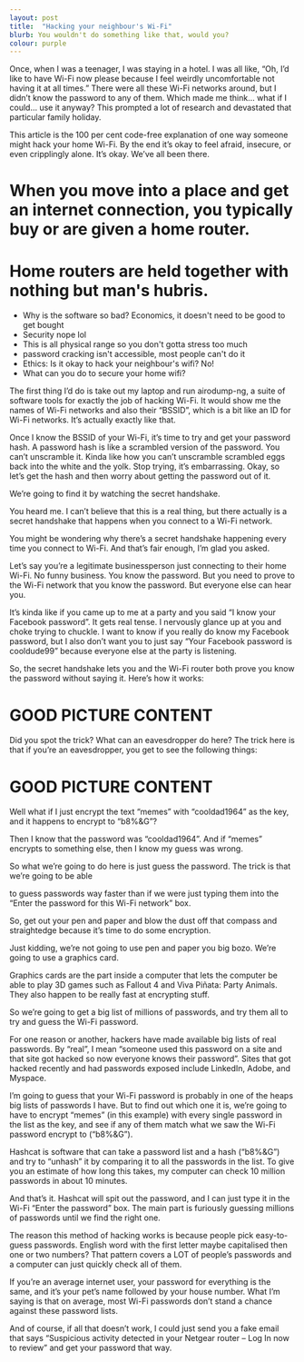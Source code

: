 ```yaml
---
layout: post
title:  "Hacking your neighbour's Wi-Fi"
blurb: You wouldn't do something like that, would you?
colour: purple
---
```


Once, when I was a teenager, I was staying in a hotel. I was all like, “Oh, I’d like to have Wi-Fi now please because I feel weirdly uncomfortable not having it at all times.” There were all these Wi-Fi networks around, but I didn’t know the password to any of them. Which made me think… what if I could… use it anyway? This prompted a lot of research and devastated that particular family holiday.

This article is the 100 per cent code-free explanation of one way someone might hack your home Wi-Fi. By the end it’s okay to feel afraid, insecure, or even cripplingly alone. It’s okay. We’ve all been there.

# When you move into a place and get an internet connection, you typically buy or are given a home router.
# Home routers are held together with nothing but man's hubris.
* Why is the software so bad? Economics, it doesn't need to be good to get bought
* Security nope lol
* This is all physical range so you don't gotta stress too much
* password cracking isn't accessible, most people can't do it
* Ethics: Is it okay to hack your neighbour's wifi? No! 
* What can you do to secure your home wifi?


The first thing I’d do is take out my laptop and run airodump-ng, a suite of software tools for exactly the job of hacking Wi-Fi. It would show me the names of Wi-Fi networks and also their “BSSID”, which is a bit like an ID for Wi-Fi networks. It’s actually exactly like that.

Once I know the BSSID of your Wi-Fi, it’s time to try and get your password hash. A password hash is like a scrambled version of the password. You can’t unscramble it. Kinda like how you can’t unscramble scrambled eggs back into the white and the yolk. Stop trying, it’s embarrassing. Okay, so let’s get the hash and then worry about getting the password out of it.

We’re going to find it by watching the secret handshake.

You heard me. I can’t believe that this is a real thing, but there actually is a secret handshake that happens when you connect to a Wi-Fi network.

You might be wondering why there’s a secret handshake happening every time you connect to Wi-Fi. And that’s fair enough, I’m glad you asked.

Let’s say you’re a legitimate businessperson just connecting to their home Wi-Fi. No funny business. You know the password. But you need to prove to the Wi-Fi network that you know the password. But everyone else can hear you.

It’s kinda like if you came up to me at a party and you said “I know your Facebook password”. It gets real tense. I nervously glance up at you and choke trying to chuckle. I want to know if you really do know my Facebook password, but I also don’t want you to just say “Your Facebook password is cooldude99” because everyone else at the party is listening.

So, the secret handshake lets you and the Wi-Fi router both prove you know the password without saying it. Here’s how it works:

# GOOD PICTURE CONTENT

Did you spot the trick? What can an eavesdropper do here? The trick here is that if you’re an eavesdropper, you get to see the following things:

# GOOD PICTURE CONTENT

Well what if I just encrypt the text “memes” with “cooldad1964” as the key, and it happens to encrypt to “b8%&G”?

Then I know that the password was “cooldad1964”. And if “memes” encrypts to something else, then I know my guess was wrong.

So what we’re going to do here is just guess the password. The trick is that we’re going to be able

to guess passwords way faster than if we were just typing them into the “Enter the password for this Wi-Fi network” box.

So, get out your pen and paper and blow the dust off that compass and straightedge because it’s time to do some encryption.

Just kidding, we’re not going to use pen and paper you big bozo. We’re going to use a graphics card.

Graphics cards are the part inside a computer that lets the computer be able to play 3D games such as Fallout 4 and Viva Piñata: Party Animals. They also happen to be really fast at encrypting stuff.

So we’re going to get a big list of millions of passwords, and try them all to try and guess the Wi-Fi password.

For one reason or another, hackers have made available big lists of real passwords. By “real”, I mean “someone used this password on a site and that site got hacked so now everyone knows their password”. Sites that got hacked recently and had passwords exposed include LinkedIn, Adobe, and Myspace.

I’m going to guess that your Wi-Fi password is probably in one of the heaps big lists of passwords I have. But to find out which one it is, we’re going to have to encrypt “memes” (in this example) with every single password in the list as the key, and see if any of them match what we saw the Wi-Fi password encrypt to (“b8%&G”).

Hashcat is software that can take a password list and a hash (“b8%&G”) and try to “unhash” it by comparing it to all the passwords in the list. To give you an estimate of how long this takes, my computer can check 10 million passwords in about 10 minutes.

And that’s it. Hashcat will spit out the password, and I can just type it in the Wi-Fi “Enter the password” box. The main part is furiously guessing millions of passwords until we find the right one.

The reason this method of hacking works is because people pick easy-to-guess passwords. English word with the first letter maybe capitalised then one or two numbers? That pattern covers a LOT of people’s passwords and a computer can just quickly check all of them.

If you’re an average internet user, your password for everything is the same, and it’s your pet’s name followed by your house number. What I’m saying is that on average, most Wi-Fi passwords don’t stand a chance against these password lists.

And of course, if all that doesn’t work, I could just send you a fake email that says “Suspicious activity detected in your Netgear router – Log In  now to review” and get your password that way.

